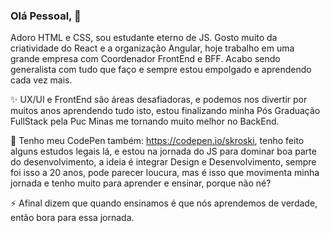 ### Olá Pessoal, 👋

Adoro HTML e CSS, sou estudante eterno de JS. 
Gosto muito da criatividade do React e a organização Angular,  hoje trabalho em uma grande empresa com Coordenador FrontEnd e BFF. 
Acabo sendo generalista com tudo que faço e sempre estou empolgado e aprendendo cada vez mais. 

✨ UX/UI e FrontEnd são áreas desafiadoras, e podemos nos divertir por muitos anos aprendendo tudo isto, estou finalizando minha Pós Graduação FullStack pela Puc Minas me tornando muito melhor no BackEnd.

💬 Tenho meu CodePen também: https://codepen.io/skroski, tenho feito alguns estudos legais lá, e estou na jornada do JS para dominar boa parte do desenvolvimento, a ideia é integrar Design e Desenvolvimento, sempre foi isso a 20 anos, pode parecer loucura, mas é isso que movimenta minha jornada e tenho muito para aprender e ensinar, porque não né? 

⚡ Afinal dizem que quando ensinamos é que nós aprendemos de verdade, então bora para essa jornada.

<!--
**skroski/skroski** is a ✨ _special_ ✨ repository because its `README.md` (this file) appears on your GitHub profile.

Here are some ideas to get you started:

- 🔭 I’m currently working on ...
- 🌱 I’m currently learning ...
- 👯 I’m looking to collaborate on ...
- 🤔 I’m looking for help with ...
- 💬 Ask me about ...
- 📫 How to reach me: ...
- 😄 Pronouns: ...
- ⚡ Fun fact: ...
-->
